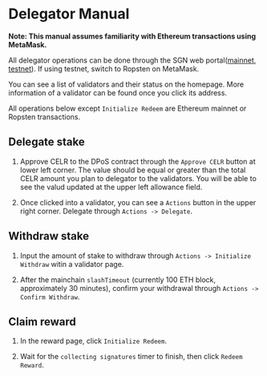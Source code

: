 # Delegator Manual

**Note: This manual assumes familiarity with Ethereum transactions using MetaMask.**

All delegator operations can be done through the SGN web portal([mainnet](sgn.celer.network), [testnet](sgntest.celer.network)). If using testnet, switch to Ropsten on MetaMask.

You can see a list of validators and their status on the homepage. More information of a validator can be found once you click its address.

All operations below except `Initialize Redeem` are Ethereum mainnet or Ropsten transactions.

## Delegate stake

1. Approve CELR to the DPoS contract through the `Approve CELR` button at lower left corner. The value should be equal or greater than the total CELR amount you plan to delegator to the validators. You will be able to see the valud updated at the upper left allowance field.

2. Once clicked into a validator, you can see a `Actions` button in the upper right corner. Delegate through `Actions -> Delegate`. 

## Withdraw stake

1. Input the amount of stake to withdraw through `Actions -> Initialize Withdraw` witin a validator page.

2. After the mainchain `slashTimeout` (currently 100 ETH block, approximately 30 minutes), confirm your withdrawal through `Actions -> Confirm Withdraw`.

## Claim reward

1. In the reward page, click `Initialize Redeem`.

2. Wait for the `collecting signatures` timer to finish, then click `Redeem Reward`.